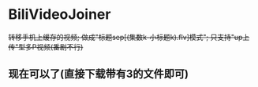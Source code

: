 # BiliVideoJoiner
<del>转移手机上缓存的视频; 做成"标题sep[(集数k-小标题k).flv]模式"; 只支持"up上传"型多P视频(番剧不行)</del>
## 现在可以了(直接下载带有3的文件即可)
